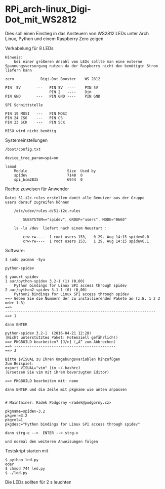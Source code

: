 # RPi_arch-linux_Digi-Dot_mit_WS2812

Dies soll einen Einstieg in das Ansteuern von WS2812 LEDs unter Arch Linux, 
Python und einem Raspberry Zero zeigen

Verkabelung für 8 LEDs   

    Hinweis:
        bei einer größeren Anzahl von LEDs sollte man eine externe 
	Spannungsversorgung nutzen da der Raspberry nicht den benötigtn Strom liefern kann

    zero            Digi-Dot Booster    WS 2812

    PIN  5V       ---   PIN 5V  ----    PIN 5V        
                        PIN 2   ----    Din
    PIN GND       ---   PIN GND ----    PIN GND

    SPI Schnittstelle

    PIN 19 MOSI   ---   PIN MOSI
    PIN 24 CS0    ---   PIN CS
    PIN 23 SCK    ---   PIN SCK

    MISO wird nicht benötig


Systemeinstellungen

    /boot/config.txt
 
    device_tree_param=spi=on
    
    lsmod
        Module                  Size  Used by
        spidev                  7148  0
        spi_bcm2835             6944  0

 
Rechte zuweisen für Anwender
    
    Datei 51-i2c.rules erstellen damit alle Benutzer aus der Gruppe 
	users darauf zugreifen können
    
        /etc/udev/rules.d/51-i2c.rules
            
            SUBSYSTEM=="spidev", GROUP="users", MODE="0660"

        ls -la /dev  liefert nach einem Neustart :
                
            crw-rw----  1 root users 153,   0 29. Aug 14:15 spidev0.0
            crw-rw----  1 root users 153,   1 29. Aug 14:15 spidev0.1

Software:

	$ sudo pacman -Syu

    python-spidev  
    
    $ yaourt spidev
    1 aur/python-spidev 3.2-1 (1) (0,00)
        Python bindings for Linux SPI access through spidev
    2 aur/python2-spidev 3.1-1 (0) (0,00)
        Python2 bindings for Linux SPI access through spidev
    ==> Geben Sie die Nummern der zu installierenden Pakete an (z.B. 1 2 3 
	oder 1-3)
    ==> 
	--------------------------------------------------------------------
    ==> 1
  
    dann ENTER
    
    python-spidev 3.2-1  (2016-04-21 12:20)
    (Nicht unterstütztes Paket: Potenziell gefährlich!)
    ==> PKGBUILD bearbeiten? [J/n] („A“ zum Abbrechen)
    ==> ----------------------------------------------
    ==> J

    Bitte $VISUAL zu Ihren Umgebungsvariablen hinzufügen
    Zum Beispiel:
    export VISUAL="vim" (in ~/.bashrc)
    (Ersetzen Sie vim mit ihrem bevorzugten Editor)

    ==> PKGBUILD bearbeiten mit: nano
    
    dann ENTER und die Zeile mit pkgname wie unten anpassen
    
    
    # Maintainer: Radek Podgorny <radek@podgorny.cz>

    pkgname=spidev-3.2
    pkgver=3.2
    pkgrel=1
    pkgdesc="Python bindings for Linux SPI access through spidev"
    
    dann strg-o -->  ENTER --> strg-x
    
    und normal den weiteren Anweisungen folgen
    
    
Testskript starten mit 

    $ python led.py
    oder
    $ chmod 744 led.py
    $ ./led.py
    
    
Die LEDs sollten für 2 s leuchten
